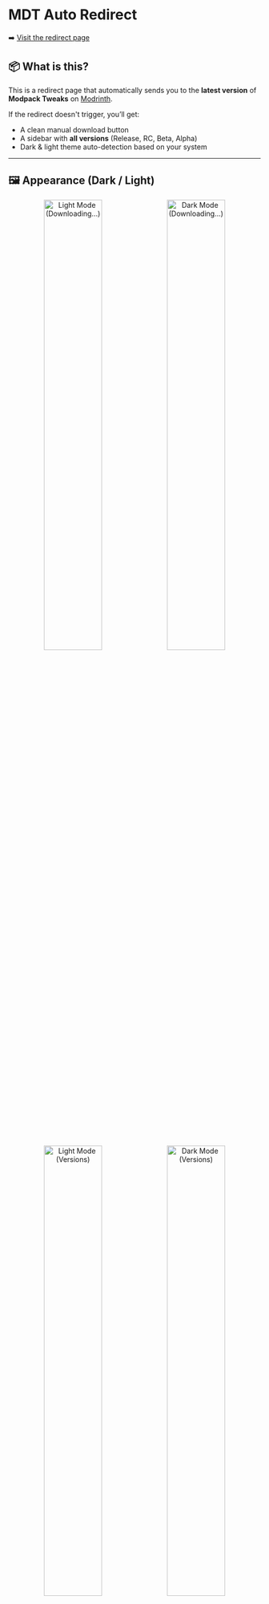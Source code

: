 # MDT Auto Redirect

➡️ [Visit the redirect page](https://lavalstudio.github.io/mdt/)

## 📦 What is this?

This is a redirect page that automatically sends you to the **latest version** of **Modpack Tweaks** on [Modrinth](https://modrinth.com/modpack/mdp).

If the redirect doesn't trigger, you’ll get:
- A clean manual download button
- A sidebar with **all versions** (Release, RC, Beta, Alpha)
- Dark & light theme auto-detection based on your system

---

## 🖼️ Appearance (Dark / Light)

<p align="center">
  <img src="https://github.com/user-attachments/assets/94a5004e-6da6-46ff-be63-9ed54e333ee2" alt="Light Mode (Downloading...)" width="48%" />
  <img src="https://github.com/user-attachments/assets/7c5e61d7-cbe4-44c5-b624-fcb7228eef87" alt="Dark Mode (Downloading...)" width="48%" />
</p>
<p align="center">
  <img src="https://github.com/user-attachments/assets/db24976d-d602-4e82-aa8c-6157c9638241" alt="Light Mode (Versions)" width="48%" />
  <img src="https://github.com/user-attachments/assets/df0b00bc-0b93-4294-8138-f87cecec88a9" alt="Dark Mode (Versions)" width="48%" />
</p>

## 🎨 Version Color Legend

| Type              | Color            | Description                                           |
|-------------------|------------------|-------------------------------------------------------|
| 🔵 Release         | Blue             | Official stable release, safe to use in production   |
| 🟢 Release Candidate (RC) | Green    | Almost stable, awaiting final validation             |
| 🟡 Beta            | Gold/Yellow      | Test builds with potential bugs, feedback welcome    |
| 🔴 Alpha           | Red              | Early preview, experimental and unstable             |

> Hover on version entries to see link previews and quickly download specific builds.
